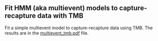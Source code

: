 ## Fit HMM (aka multievent) models to capture-recapture data with TMB

Fit a simple multievent model to capture-recapture data using TMB. The results are in the [multievent_tmb.pdf](https://github.com/oliviergimenez/hmm_tmb/blob/master/multievent_tmb.pdf) file.
